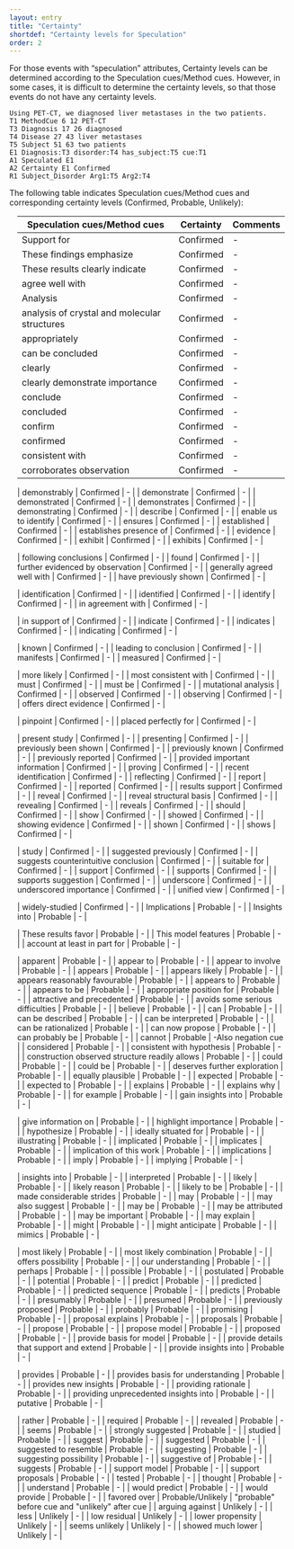 ```yaml
---
layout: entry
title: "Certainty"
shortdef: "Certainty levels for Speculation"
order: 2
---
```


For those events with “speculation” attributes, Certainty levels can be determined according to the Speculation cues/Method cues. However, in some cases, it is difficult to determine the certainty levels, so that those events do not have any certainty levels. 

~~~ ann
Using PET-CT, we diagnosed liver metastases in the two patients.
T1 MethodCue 6 12 PET-CT
T3 Diagnosis 17 26 diagnosed
T4 Disease 27 43 liver metastases
T5 Subject 51 63 two patients
E1 Diagnosis:T3 disorder:T4 has_subject:T5 cue:T1
A1 Speculated E1
A2 Certainty E1 Confirmed
R1 Subject_Disorder Arg1:T5 Arg2:T4
~~~

The following table indicates Speculation cues/Method cues and corresponding certainty levels
(Confirmed, Probable, Unlikely):

<div style="margin:1em" markdown="1">

| Speculation cues/Method cues | Certainty | Comments |
|------------------|-----------|----------|
| Support for | Confirmed | - |
| These findings emphasize | Confirmed | - |
| These results clearly indicate | Confirmed | - |
| agree well with | Confirmed | - |
| Analysis | Confirmed | - |
| analysis of crystal and molecular structures | Confirmed | - |
| appropriately | Confirmed | - |
| can be concluded | Confirmed | - |
| clearly | Confirmed | - |
| clearly demonstrate importance | Confirmed | - |
| conclude | Confirmed | - |
| concluded | Confirmed | - |
| confirm | Confirmed | - |
| confirmed | Confirmed | - |
| consistent with | Confirmed | - |
| corroborates observation | Confirmed | - |

| demonstrably | Confirmed | - |
| demonstrate | Confirmed | - |
| demonstrated | Confirmed | - |
| demonstrates | Confirmed | - |
| demonstrating | Confirmed | - |
| describe | Confirmed | - |
| enable us to identify | Confirmed | - |
| ensures | Confirmed | - |
| established | Confirmed | - |
| establishes presence of | Confirmed | - |
| evidence | Confirmed | - |
| exhibit | Confirmed | - |
| exhibits | Confirmed | - |

| following conclusions | Confirmed | - |
| found | Confirmed | - |
| further evidenced by observation | Confirmed | - |
| generally agreed well with | Confirmed | - |
| have previously shown | Confirmed | - |

| identification | Confirmed | - |
| identified | Confirmed | - |
| identify | Confirmed | - |
| in agreement with | Confirmed | - |

| in support of | Confirmed | - |
| indicate | Confirmed | - |
| indicates | Confirmed | - |
| indicating | Confirmed | - |

| known | Confirmed | - |
| leading to conclusion | Confirmed | - |
| manifests | Confirmed | - |
| measured | Confirmed | - |

| more likely | Confirmed | - |
| most consistent with | Confirmed | - |
| must | Confirmed | - |
| must be | Confirmed | - |
| mutational analysis | Confirmed | - |
| observed | Confirmed | - |
| observing | Confirmed | - |
| offers direct evidence | Confirmed | - |

| pinpoint | Confirmed | - |
| placed perfectly for | Confirmed | - |

| present study | Confirmed | - |
| presenting | Confirmed | - |
| previously been shown | Confirmed | - |
| previously known | Confirmed | - |
| previously reported | Confirmed | - |
| provided important information | Confirmed | - |
| proving | Confirmed | - |
| recent identification | Confirmed | - |
| reflecting | Confirmed | - |
| report | Confirmed | - |
| reported | Confirmed | - |
| results support | Confirmed | - |
| reveal | Confirmed | - |
| reveal structural basis | Confirmed | - |
| revealing | Confirmed | - |
| reveals | Confirmed | - |
| should | Confirmed | - |
| show | Confirmed | - |
| showed | Confirmed | - |
| showing evidence | Confirmed | - |
| shown | Confirmed | - |
| shows | Confirmed | - |


| study | Confirmed | - |
| suggested previously | Confirmed | - |
| suggests counterintuitive conclusion | Confirmed | - |
| suitable for | Confirmed | - |
| support | Confirmed | - |
| supports | Confirmed | - |
| supports suggestion | Confirmed | - |
| underscore | Confirmed | - |
| underscored importance | Confirmed | - |
| unified view | Confirmed | - |

| widely-studied | Confirmed | - |
| Implications | Probable | - |
| Insights into | Probable | - |



| These results favor | Probable | - |
| This model features | Probable | - |
| account at least in part for | Probable | - |

| apparent | Probable | - |
| appear to | Probable | - |
| appear to involve | Probable | - |
| appears | Probable | - |
| appears likely | Probable | - |
| appears reasonably favourable | Probable | - |
| appears to | Probable | - |
| appears to be | Probable | - |
| appropriate position for | Probable | - |
| attractive and precedented | Probable | - |
| avoids some serious difficulties | Probable | - |
| believe | Probable | - |
| can | Probable | - |
| can be described | Probable | - |
| can be interpreted | Probable | - |
| can be rationalized | Probable | - |
| can now propose | Probable | - |
| can probably be | Probable | - |
| cannot | Probable | -Also negation cue |
| considered | Probable | - |
| consistent with hypothesis | Probable | - |
| construction observed structure readily allows | Probable | - |
| could | Probable | - |
| could be | Probable | - |
| deserves further exploration | Probable | - |
| equally plausible | Probable | - |
| expected | Probable | - |
| expected to | Probable | - |
| explains | Probable | - |
| explains why | Probable | - |
| for example | Probable | - |
| gain insights into | Probable | - |

| give information on | Probable | - |
| highlight importance | Probable | - |
| hypothesize | Probable | - |
| ideally situated for | Probable | - |
| illustrating | Probable | - |
| implicated | Probable | - |
| implicates | Probable | - |
| implication of this work | Probable | - |
| implications | Probable | - |
| imply | Probable | - |
| implying | Probable | - |


| insights into | Probable | - |
| interpreted | Probable | - |
| likely | Probable | - |
| likely reason | Probable | - |
| likely to be | Probable | - |
| made considerable strides | Probable | - |
| may | Probable | - |
| may also suggest | Probable | - |
| may be | Probable | - |
| may be attributed | Probable | - |
| may be important | Probable | - |
| may explain | Probable | - |
| might | Probable | - |
| might anticipate | Probable | - |
| mimics | Probable | - |

| most likely | Probable | - |
| most likely combination | Probable | - |
| offers possibility | Probable | - |
| our understanding | Probable | - |
| perhaps | Probable | - |
| possible | Probable | - |
| postulated | Probable | - |
| potential | Probable | - |
| predict | Probable | - |
| predicted | Probable | - |
| predicted sequence | Probable | - |
| predicts | Probable | - |
| presumably | Probable | - |
| presumed | Probable | - |
| previously proposed | Probable | - |
| probably | Probable | - |
| promising | Probable | - |
| proposal explains | Probable | - |
| proposals | Probable | - |
| propose | Probable | - |
| propose model | Probable | - |
| proposed | Probable | - |
| provide basis for model | Probable | - |
| provide details that support and extend | Probable | - |
| provide insights into | Probable | - |

| provides | Probable | - |
| provides basis for understanding | Probable | - |
| provides new insights | Probable | - |
| providing rationale | Probable | - |
| providing unprecedented insights into | Probable | - |
| putative | Probable | - |

| rather | Probable | - |
| required | Probable | - |
| revealed | Probable | - |
| seems | Probable | - |
| strongly suggested | Probable | - |
| studied | Probable | - |
| suggest | Probable | - |
| suggested | Probable | - |
| suggested to resemble | Probable | - |
| suggesting | Probable | - |
| suggesting possibility | Probable | - |
| suggestive of | Probable | - |
| suggests | Probable | - |
| support model | Probable | - |
| support proposals | Probable | - |
| tested | Probable | - |
| thought | Probable | - |
| understand | Probable | - |
| would predict | Probable | - |
| would provide | Probable | - |
| favored over | Probable/Unlikely | "probable" before cue and "unlikely" after cue |
| arguing against | Unlikely | - |
| less | Unlikely | - |
| low residual | Unlikely | - |
| lower propensity | Unlikely | - |
| seems unlikely | Unlikely | - |
| showed much lower | Unlikely | - |

</div>
